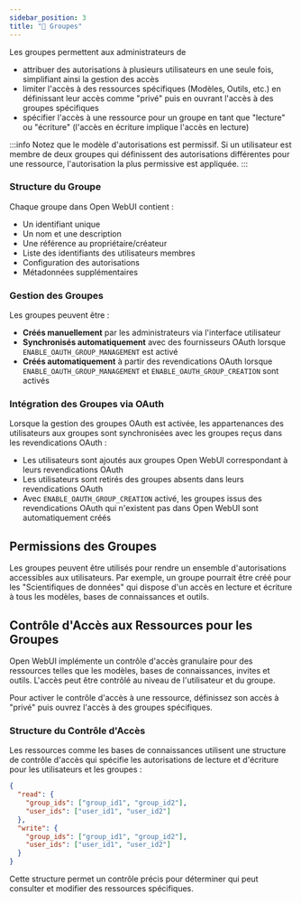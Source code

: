 ```yaml
---
sidebar_position: 3
title: "🔐 Groupes"
---
```


Les groupes permettent aux administrateurs de
* attribuer des autorisations à plusieurs utilisateurs en une seule fois, simplifiant ainsi la gestion des accès
* limiter l'accès à des ressources spécifiques (Modèles, Outils, etc.) en définissant leur accès comme "privé" puis en ouvrant l'accès à des groupes spécifiques
* spécifier l'accès à une ressource pour un groupe en tant que "lecture" ou "écriture" (l'accès en écriture implique l'accès en lecture)

:::info
Notez que le modèle d'autorisations est permissif. Si un utilisateur est membre de deux groupes qui définissent des autorisations différentes pour une ressource, l'autorisation la plus permissive est appliquée.
:::

### Structure du Groupe

Chaque groupe dans Open WebUI contient :

* Un identifiant unique
* Un nom et une description
* Une référence au propriétaire/créateur
* Liste des identifiants des utilisateurs membres
* Configuration des autorisations
* Métadonnées supplémentaires

### Gestion des Groupes

Les groupes peuvent être :

* **Créés manuellement** par les administrateurs via l'interface utilisateur
* **Synchronisés automatiquement** avec des fournisseurs OAuth lorsque `ENABLE_OAUTH_GROUP_MANAGEMENT` est activé
* **Créés automatiquement** à partir des revendications OAuth lorsque `ENABLE_OAUTH_GROUP_MANAGEMENT` et `ENABLE_OAUTH_GROUP_CREATION`
  sont activés

### Intégration des Groupes via OAuth

Lorsque la gestion des groupes OAuth est activée, les appartenances des utilisateurs aux groupes sont synchronisées avec les groupes reçus dans les revendications OAuth :

* Les utilisateurs sont ajoutés aux groupes Open WebUI correspondant à leurs revendications OAuth
* Les utilisateurs sont retirés des groupes absents dans leurs revendications OAuth
* Avec `ENABLE_OAUTH_GROUP_CREATION` activé, les groupes issus des revendications OAuth qui n'existent pas dans Open WebUI sont automatiquement
  créés

## Permissions des Groupes

Les groupes peuvent être utilisés pour rendre un ensemble d'autorisations accessibles aux utilisateurs. Par exemple, un groupe pourrait être créé pour les "Scientifiques de données" qui dispose d'un accès en lecture et écriture à tous les modèles, bases de connaissances et outils.

## Contrôle d'Accès aux Ressources pour les Groupes

Open WebUI implémente un contrôle d'accès granulaire pour des ressources telles que les modèles, bases de connaissances, invites et outils. L'accès peut être
contrôlé au niveau de l'utilisateur et du groupe.

Pour activer le contrôle d'accès à une ressource, définissez son accès à "privé" puis ouvrez l'accès à des groupes spécifiques.

### Structure du Contrôle d'Accès

Les ressources comme les bases de connaissances utilisent une structure de contrôle d'accès qui spécifie les autorisations de lecture et d'écriture pour les utilisateurs
et les groupes :

```json
{
  "read": {
    "group_ids": ["group_id1", "group_id2"],
    "user_ids": ["user_id1", "user_id2"]
  },
  "write": {
    "group_ids": ["group_id1", "group_id2"],
    "user_ids": ["user_id1", "user_id2"]
  }
}
```

Cette structure permet un contrôle précis pour déterminer qui peut consulter et modifier des ressources spécifiques.
